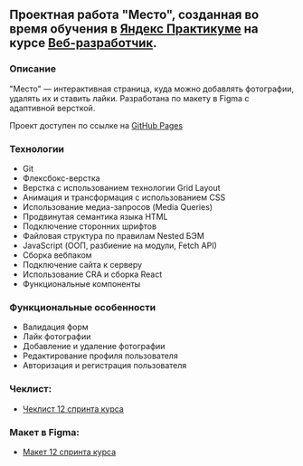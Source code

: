 ## Проектная работа "Место", созданная во время обучения в [Яндекс Практикуме](https://practicum.yandex.ru/) на курсе [Веб-разработчик](https://practicum.yandex.ru/web/). 

### Описание
"Место" — интерактивная страница, куда можно добавлять фотографии, удалять их и ставить лайки. Разработана по макету в Figma с адаптивной версткой.

Проект доступен по ссылке на [GitHub Pages](https://vadimbykov0.github.io/react-mesto-auth/)

### Технологии
* Git
* Флексбокс-верстка
* Верстка с использованием технологии Grid Layout
* Анимация и трансформация с использованием CSS
* Использование медиа-запросов (Media Queries) 
* Продвинутая семантика языка HTML
* Подключение сторонних шрифтов
* Файловая структура по правилам Nested БЭМ
* JavaScript (ООП, разбиение на модули, Fetch API)
* Сборка вебпаком
* Подключение сайта к серверу
* Использование CRA и сборка React
* Функциональные компоненты

### Функциональные особенности
* Валидация форм
* Лайк фотографии
* Добавление и удаление фотографии
* Редактирование профиля пользователя
* Авторизация и регистрация пользователя

### Чеклист:
* [Чеклист 12 спринта курса](https://code.s3.yandex.net/web-developer/checklists-pdf/new-program/checklist-12.pdf)

### Макет в Figma:
* [Макет 12 спринта курса](https://www.figma.com/file/5H3gsn5lIGPwzBPby9jAOo/JavaScript.-Sprint-12)